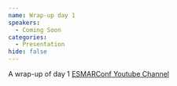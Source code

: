```yaml
---
name: Wrap-up day 1
speakers:
  - Coming Soon
categories:
  - Presentation
hide: false
---
```


A wrap-up of day 1
[ESMARConf Youtube Channel](https://www.youtube.com/@esmarconf)